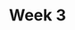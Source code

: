 ---
title: Week 3
days:
  - date: 2019-09-09
    events:
      "**Lab**{: .label } [Lab 3](http://data100.datahub.berkeley.edu/hub/user-redirect/git-sync?repo=https://github.com/DS-100/fa19&subPath=lab/lab03/) (due Sept. 11)":
      "**Vitamin**{: .label } [Vitamin 3](https://www.gradescope.com/courses/57158/assignments/240805) (due Sept. 9)":
      "**Homework**{: .label } [Homework 2](http://data100.datahub.berkeley.edu/hub/user-redirect/git-sync?repo=https://github.com/DS-100/fa19&subPath=hw/hw2) (due Sept. 14)":
  - date: 2019-09-10
    events:
      "[Pandas I](https://docs.google.com/presentation/d/1RjphqhsYezBVklHqPvJvzaunQc0wAojFbZMHmixD8Yw) ([webcast](https://www.youtube.com/watch?v=HYfpePyi7Vk)) ([code](https://github.com/DS-100/fa19/tree/master/lecture/lec04))":
        "[Ch. 3](https://www.textbook.ds100.org/ch/03/pandas_intro.html)"
      "Intro to Pandas if you've taken Data 8 ([zip](https://github.com/DS-100/fa19/tree/master/lecture/lec04/pandas_for_data8_students.zip))":
  - date: 2019-09-11
    events:
      "**Discussion**{: .label } [Discussion 3](../resources/assets/discussions/disc03.pdf) ([solutions](../resources/assets/discussions/disc03_sol.pdf))":
  - date: 2019-09-12
    events:
      "[Pandas II](https://docs.google.com/presentation/d/1HfdsSHXCJkUFUmVNTXjel3yx4_WYCfcpDwGi6zcVQEM/edit?usp=sharing)":
        "[Ch. 3](https://www.textbook.ds100.org/ch/03/pandas_intro.html)"
---